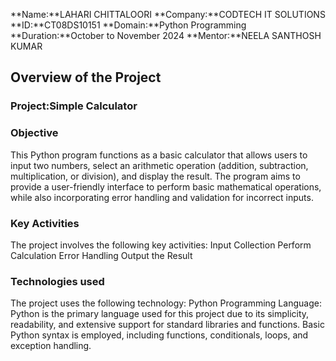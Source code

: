 **Name:**LAHARI CHITTALOORI
**Company:**CODTECH IT SOLUTIONS
**ID:**CT08DS10151
**Domain:**Python Programming
**Duration:**October to November 2024
**Mentor:**NEELA SANTHOSH KUMAR

## Overview of the Project

### Project:Simple Calculator
### Objective
This Python program functions as a basic calculator that allows users to input two numbers, select an arithmetic operation (addition, subtraction, multiplication, or division), and display the result. The program aims to provide a user-friendly interface to perform basic mathematical operations, while also incorporating error handling and validation for incorrect inputs.
### Key Activities
The project involves the following key activities:
Input Collection
Perform Calculation
Error Handling
Output the Result

### Technologies used
The project uses the following technology:
Python Programming Language:
Python is the primary language used for this project due to its simplicity, readability, and extensive support for standard libraries and functions.
Basic Python syntax is employed, including functions, conditionals, loops, and exception handling.
